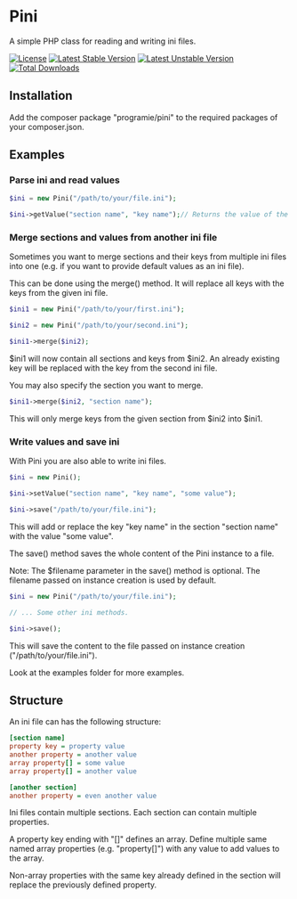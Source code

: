 # Pini

A simple PHP class for reading and writing ini files.

[![License](https://poser.pugx.org/programie/pini/license.svg)](https://packagist.org/packages/programie/pini)
[![Latest Stable Version](https://poser.pugx.org/programie/pini/v/stable.svg)](https://packagist.org/packages/programie/pini)
[![Latest Unstable Version](https://poser.pugx.org/programie/pini/v/unstable.svg)](https://packagist.org/packages/programie/pini)
[![Total Downloads](https://poser.pugx.org/programie/pini/downloads.svg)](https://packagist.org/packages/programie/pini)

## Installation

Add the composer package "programie/pini" to the required packages of your composer.json.

## Examples

### Parse ini and read values

```php
$ini = new Pini("/path/to/your/file.ini");

$ini->getValue("section name", "key name");// Returns the value of the key "key name" in section "section name"
```

### Merge sections and values from another ini file

Sometimes you want to merge sections and their keys from multiple ini files into one (e.g. if you want to provide default values as an ini file).

This can be done using the merge() method. It will replace all keys with the keys from the given ini file.

```php
$ini1 = new Pini("/path/to/your/first.ini");

$ini2 = new Pini("/path/to/your/second.ini");

$ini1->merge($ini2);
```

$ini1 will now contain all sections and keys from $ini2. An already existing key will be replaced with the key from the second ini file.

You may also specify the section you want to merge.

```php
$ini1->merge($ini2, "section name");
```

This will only merge keys from the given section from $ini2 into $ini1.

### Write values and save ini

With Pini you are also able to write ini files.

```php
$ini = new Pini();

$ini->setValue("section name", "key name", "some value");

$ini->save("/path/to/your/file.ini");
```

This will add or replace the key "key name" in the section "section name" with the value "some value".

The save() method saves the whole content of the Pini instance to a file.

Note: The $filename parameter in the save() method is optional. The filename passed on instance creation is used by default.

```php
$ini = new Pini("/path/to/your/file.ini");

// ... Some other ini methods.

$ini->save();
```

This will save the content to the file passed on instance creation ("/path/to/your/file.ini").

Look at the examples folder for more examples.

## Structure

An ini file can has the following structure:

```ini
[section name]
property key = property value
another property = another value
array property[] = some value
array property[] = another value

[another section]
another property = even another value
```

Ini files contain multiple sections. Each section can contain multiple properties.

A property key ending with "[]" defines an array. Define multiple same named array properties (e.g. "property[]") with any value to add values to the array.

Non-array properties with the same key already defined in the section will replace the previously defined property.